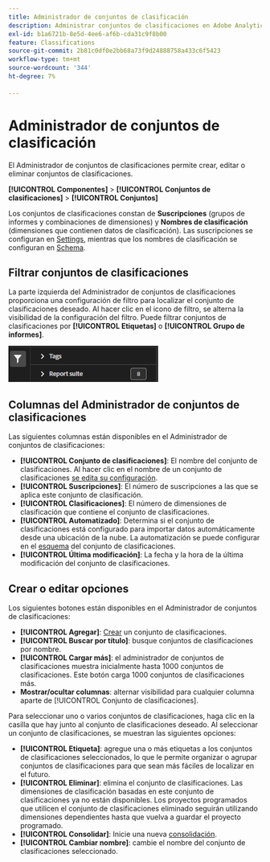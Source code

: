 ```yaml
---
title: Administrador de conjuntos de clasificación
description: Administrar conjuntos de clasificaciones en Adobe Analytics.
exl-id: b1a6721b-8e5d-4ee6-af6b-cda31c9f8b00
feature: Classifications
source-git-commit: 2b81c0df0e2bb68a73f9d24888758a433c6f5423
workflow-type: tm+mt
source-wordcount: '344'
ht-degree: 7%

---
```


# Administrador de conjuntos de clasificación

El Administrador de conjuntos de clasificaciones permite crear, editar o eliminar conjuntos de clasificaciones.

**[!UICONTROL Componentes]** > **[!UICONTROL Conjuntos de clasificaciones]** > **[!UICONTROL Conjuntos]**

Los conjuntos de clasificaciones constan de **Suscripciones** (grupos de informes y combinaciones de dimensiones) y **Nombres de clasificación** (dimensiones que contienen datos de clasificación). Las suscripciones se configuran en [Settings](settings.md), mientras que los nombres de clasificación se configuran en [Schema](schema.md).

## Filtrar conjuntos de clasificaciones

La parte izquierda del Administrador de conjuntos de clasificaciones proporciona una configuración de filtro para localizar el conjunto de clasificaciones deseado. Al hacer clic en el icono de filtro, se alterna la visibilidad de la configuración del filtro. Puede filtrar conjuntos de clasificaciones por **[!UICONTROL Etiquetas]** o **[!UICONTROL Grupo de informes]**.

![Filtros del conjunto de clasificaciones](../../assets/classification-set-filters.png)

## Columnas del Administrador de conjuntos de clasificaciones

Las siguientes columnas están disponibles en el Administrador de conjuntos de clasificaciones:

* **[!UICONTROL Conjunto de clasificaciones]**: El nombre del conjunto de clasificaciones. Al hacer clic en el nombre de un conjunto de clasificaciones [se edita su configuración](settings.md).
* **[!UICONTROL Suscripciones]**: El número de suscripciones a las que se aplica este conjunto de clasificación.
* **[!UICONTROL Clasificaciones]**: El número de dimensiones de clasificación que contiene el conjunto de clasificaciones.
* **[!UICONTROL Automatizado]**: Determina si el conjunto de clasificaciones está configurado para importar datos automáticamente desde una ubicación de la nube. La automatización se puede configurar en el [esquema](schema.md) del conjunto de clasificaciones.
* **[!UICONTROL Última modificación]**: La fecha y la hora de la última modificación del conjunto de clasificaciones.

## Crear o editar opciones

Los siguientes botones están disponibles en el Administrador de conjuntos de clasificaciones:

* **[!UICONTROL Agregar]**: [Crear](create.md) un conjunto de clasificaciones.
* **[!UICONTROL Buscar por título]**: busque conjuntos de clasificaciones por nombre.
* **[!UICONTROL Cargar más]**: el administrador de conjuntos de clasificaciones muestra inicialmente hasta 1000 conjuntos de clasificaciones. Este botón carga 1000 conjuntos de clasificaciones más.
* **Mostrar/ocultar columnas**: alternar visibilidad para cualquier columna aparte de [!UICONTROL Conjunto de clasificaciones].

Para seleccionar uno o varios conjuntos de clasificaciones, haga clic en la casilla que hay junto al conjunto de clasificaciones deseado. Al seleccionar un conjunto de clasificaciones, se muestran las siguientes opciones:

* **[!UICONTROL Etiqueta]**: agregue una o más etiquetas a los conjuntos de clasificaciones seleccionados, lo que le permite organizar o agrupar conjuntos de clasificaciones para que sean más fáciles de localizar en el futuro.
* **[!UICONTROL Eliminar]**: elimina el conjunto de clasificaciones. Las dimensiones de clasificación basadas en este conjunto de clasificaciones ya no están disponibles. Los proyectos programados que utilicen el conjunto de clasificaciones eliminado seguirán utilizando dimensiones dependientes hasta que vuelva a guardar el proyecto programado.
* **[!UICONTROL Consolidar]**: Inicie una nueva [consolidación](../consolidations/process.md).
* **[!UICONTROL Cambiar nombre]**: cambie el nombre del conjunto de clasificaciones seleccionado.
